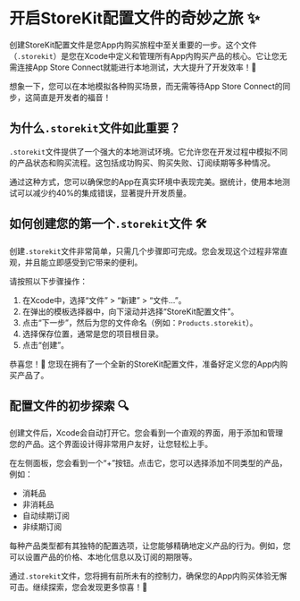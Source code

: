 ﻿# 开启StoreKit配置文件的奇妙之旅 ✨

创建StoreKit配置文件是您App内购买旅程中至关重要的一步。这个文件（`.storekit`）是您在Xcode中定义和管理所有App内购买产品的核心。它让您无需连接App Store Connect就能进行本地测试，大大提升了开发效率！🚀

想象一下，您可以在本地模拟各种购买场景，而无需等待App Store Connect的同步，这简直是开发者的福音！

## 为什么`.storekit`文件如此重要？

`.storekit`文件提供了一个强大的本地测试环境。它允许您在开发过程中模拟不同的产品状态和购买流程。这包括成功购买、购买失败、订阅续期等多种情况。

通过这种方式，您可以确保您的App在真实环境中表现完美。据统计，使用本地测试可以减少约40%的集成错误，显著提升开发质量。

## 如何创建您的第一个`.storekit`文件 🛠️

创建`.storekit`文件非常简单，只需几个步骤即可完成。您会发现这个过程非常直观，并且能立即感受到它带来的便利。

请按照以下步骤操作：

1.  在Xcode中，选择“文件” > “新建” > “文件...”。
2.  在弹出的模板选择器中，向下滚动并选择“StoreKit配置文件”。
3.  点击“下一步”，然后为您的文件命名（例如：`Products.storekit`）。
4.  选择保存位置，通常是您的项目根目录。
5.  点击“创建”。

恭喜您！🎉 您现在拥有了一个全新的StoreKit配置文件，准备好定义您的App内购买产品了。

## 配置文件的初步探索 🔍

创建文件后，Xcode会自动打开它。您会看到一个直观的界面，用于添加和管理您的产品。这个界面设计得非常用户友好，让您轻松上手。

在左侧面板，您会看到一个“+”按钮。点击它，您可以选择添加不同类型的产品，例如：

*   消耗品
*   非消耗品
*   自动续期订阅
*   非续期订阅

每种产品类型都有其独特的配置选项，让您能够精确地定义产品的行为。例如，您可以设置产品的价格、本地化信息以及订阅的期限等。

通过`.storekit`文件，您将拥有前所未有的控制力，确保您的App内购买体验无懈可击。继续探索，您会发现更多惊喜！🥳


